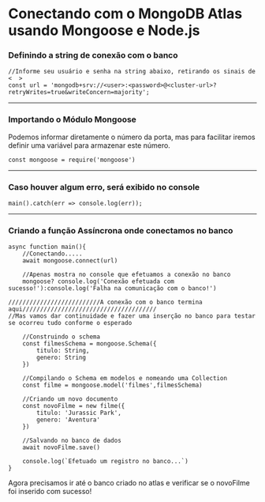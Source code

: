# Conectando com o MongoDB Atlas usando Mongoose e Node.js
### Definindo a string de conexão com o banco
```
//Informe seu usuário e senha na string abaixo, retirando os sinais de <  >
const url = 'mongodb+srv://<user>:<password>@<cluster-url>?retryWrites=true&writeConcern=majority';
```
***

### Importando o Módulo Mongoose
Podemos informar diretamente o número da porta, mas para facilitar iremos definir uma variável para armazenar este número.
```
const mongoose = require('mongoose')
```
***

### Caso houver algum erro, será exibido no console
```
main().catch(err => console.log(err));
```
***

### Criando a função Assíncrona onde conectamos no banco
```
async function main(){
    //Conectando.....
    await mongoose.connect(url)

    //Apenas mostra no console que efetuamos a conexão no banco
    mongoose? console.log('Conexão efetuada com sucesso!'):console.log('Falha na comunicação com o banco!')

//////////////////////////A conexão com o banco termina aqui//////////////////////////////////////
//Mas vamos dar continuidade e fazer uma inserção no banco para testar se ocorreu tudo conforme o esperado

    //Construindo o schema
    const filmesSchema = mongoose.Schema({
        titulo: String,
        genero: String
    })

    //Compilando o Schema em modelos e nomeando uma Collection
    const filme = mongoose.model('filmes',filmesSchema)
    
    //Criando um novo documento
    const novoFilme = new filme({
        titulo: 'Jurassic Park',
        genero: 'Aventura'
    })    

    //Salvando no banco de dados
    await novoFilme.save()

    console.log(`Efetuado um registro no banco...`)
}
```
Agora precisamos ir até o banco criado no atlas e verificar se o novoFilme foi inserido com sucesso!
